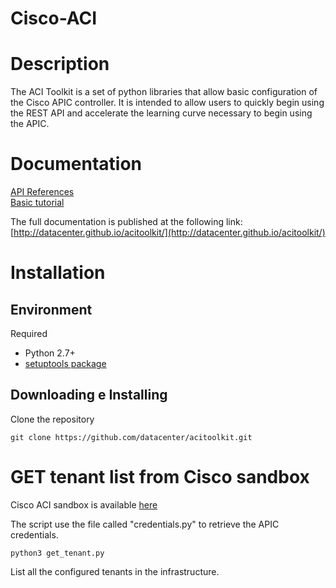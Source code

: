 # Cisco-ACI

# Description

The ACI Toolkit is a set of python libraries that allow basic
configuration of the Cisco APIC controller. It is intended to allow users to quickly begin using the REST API and accelerate the learning curve necessary to begin using the APIC.


# Documentation

[API References](https://acitoolkit.readthedocs.io/en/latest/acitoolkit.acitoolkit.html)       
[Basic tutorial](https://acitoolkit.readthedocs.io/en/latest/tutorial.html)        

The full documentation is published at the following link:       
[http://datacenter.github.io/acitoolkit/](http://datacenter.github.io/acitoolkit/)
# Installation

## Environment

Required

* Python 2.7+
* [setuptools package](https://pypi.python.org/pypi/setuptools)

## Downloading e Installing

Clone the repository

    git clone https://github.com/datacenter/acitoolkit.git



# GET tenant list from Cisco sandbox
Cisco ACI sandbox is available [here](https://sandboxapicdc.cisco.com)

The script use the file called "credentials.py" to retrieve the APIC credentials.

    python3 get_tenant.py

List all the configured tenants in the infrastructure.



